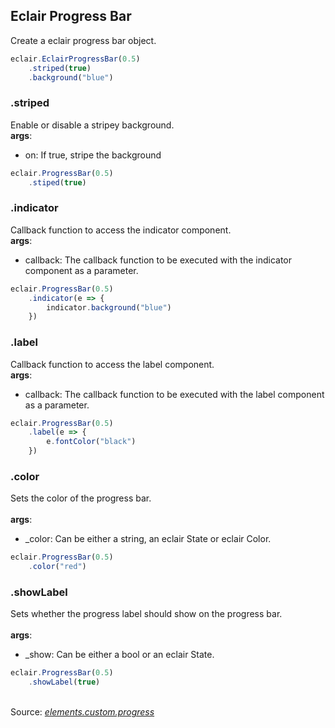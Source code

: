 ## Eclair Progress Bar
Create a eclair progress bar object.
```javascript
eclair.EclairProgressBar(0.5)
    .striped(true)
    .background("blue")
```
### .striped
Enable or disable a stripey background.
<br/>**args**:
- on: If true, stripe the background
```javascript
eclair.ProgressBar(0.5)
    .stiped(true)
```
### .indicator
Callback function to access the indicator component.
<br/>**args**:
- callback: The callback function to be executed with the indicator component as a parameter.
```javascript
eclair.ProgressBar(0.5)
    .indicator(e => {
        indicator.background("blue")
    })
```
### .label
Callback function to access the label component.
<br/>**args**:
- callback: The callback function to be executed with the label component as a parameter.
```javascript
eclair.ProgressBar(0.5)
    .label(e => {
        e.fontColor("black")
    })
```
### .color
Sets the color of the progress bar.  
<br/>**args**:
- _color: Can be either a string, an eclair State or eclair Color. 
```javascript
eclair.ProgressBar(0.5)
    .color("red")
```
### .showLabel
Sets whether the progress label should show on the progress bar.  
<br/>**args**:
- _show: Can be either a bool or an eclair State.
```javascript
eclair.ProgressBar(0.5)
    .showLabel(true)
```

<br/>Source: [_elements.custom.progress_](https://github.com/SamGarlick/Eclair/tree/main/src/elements/custom/progress.js)